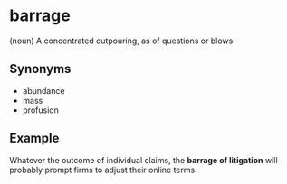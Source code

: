 # barrage

(noun) A concentrated outpouring, as of questions or blows

## Synonyms

+ abundance
+ mass
+ profusion

## Example

Whatever the outcome of individual claims, the **barrage of litigation** will probably prompt firms to adjust their online terms.
